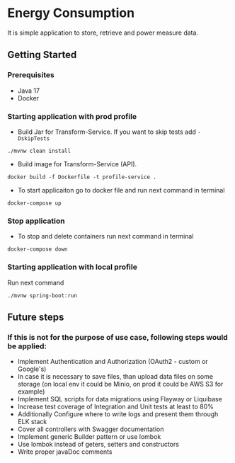 # Energy Consumption
It is simple application to store, retrieve and power measure data.

## Getting Started
### Prerequisites
* Java 17
* Docker

### Starting application with prod profile

* Build Jar for Transform-Service. If you want to skip tests add `-DskipTests`
```
./mvnw clean install
```
* Build image for Transform-Service (API). 
```
docker build -f Dockerfile -t profile-service .
```

* To start applicaiton go to docker file and run next command in terminal
```
docker-compose up
```

### Stop application
* To stop and delete containers run next command in terminal
```
docker-compose down
```

### Starting application with local profile
Run next command
```
./mvnw spring-boot:run
```

## Future steps
### If this is not for the purpose of use case, following steps would be applied:
- Implement Authentication and Authorization (OAuth2 - custom or Google's)
- In case it is necessary to save files, than upload data files on some storage (on local env it could be Minio, on prod it could be AWS S3 for example)
- Implement SQL scripts for data migrations using Flayway or Liquibase
- Increase test coverage of Integration and Unit tests at least to 80%
- Additionally Configure where to write logs and present them through ELK stack
- Cover all controllers with Swagger documentation
- Implement generic Builder pattern or use lombok
- Use lombok instead of geters, setters and constructors
- Write proper javaDoc comments

